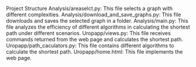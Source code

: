 Project Structure
    Analysis/areaselct.py: This file selects a graph with different complexities.
    Analysis/download_and_save_graphs.py: This file downloads and saves the selected graph in a folder.
    Analysis/main.py: This file analyzes the efficiency of different algorithms in calculating the shortest path under different scenarios.
    Uropapp/views.py: This file receives commands returned from the web page and calculates the shortest path.
    Uropapp/path_caculators.py: This file contains different algorithms to calculate the shortest path.
    Uropapp/home.html: This file implements the web page.
